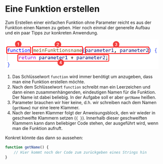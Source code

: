 # Eine Funktion erstellen
Zum Erstellen einer einfachen Funktion ohne Parameter reicht es aus der Funktion einen Namen zu geben. Hier noch einmal der generelle Aufbau und ein paar Tipps zur konkreten Anwendung.

![Aufbau einer Variableninitialisierung](Bilder/aufbau_funktion.png)

1. Das Schlüsselwort `function` wird immer benötigt um anzugeben, dass man eine Funktion erstellen möchte.
2. Nach dem Schlüsselwort `function` schreibt man ein Leerzeichen und dann einen zusammenhängenden, eindeutigen Namen für die Funktion. Der Name ist dabei beliebig. In der Aufgabe soll er aber `getName` heißen.
3. Parameter brauchen wir hier keine, d.h. wir schreiben nach dem Namen (`getName`) nur eine leere Klammer.
4. Nach der leeren Klammer folgt der Anweisungsblock, den wir wieder in geschweifte Klammern setzen (`{ }`). Innerhalb dieser geschweiften Klammern kann dann beliebiger Code stehen, der ausgeführt wird, wenn man die Funktion aufruft.

Konkret könnte das dann so aussehen:

```js
function getName() {
    // Hier kommt noch der Code zum zurückgeben eines Strings hin
}
```